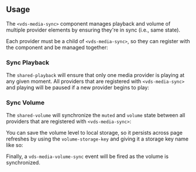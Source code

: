 ## Usage

The `<vds-media-sync>` component manages playback and volume of multiple provider elements by
ensuring they're in sync (i.e., same state).

<slot name="usage" />

Each provider must be a child of `<vds-media-sync>`, so they can register with the component and
be managed together:

<slot name="usage-multiple" />

### Sync Playback

The `shared-playback` <Translate word="attribute" /> will ensure that only one media provider is
playing at any given moment. All providers that are registered with `<vds-media-sync>` and playing
will be paused if a new provider begins to play:

<slot name="sync-playback" />

### Sync Volume

The `shared-volume` <Translate word="attribute" /> will synchronize the `muted` and `volume`
state between all providers that are registered with `<vds-media-sync>`:

<slot name="sync-volume" />

You can save the volume level to local storage, so it persists across page refreshes by using the
`volume-storage-key` <Translate word="attribute" /> and giving it a storage key name like so:

<slot name="volume-storage" />

Finally, a `vds-media-volume-sync` event will be fired as the volume is synchronized.

<slot name="volume-sync-event" />
